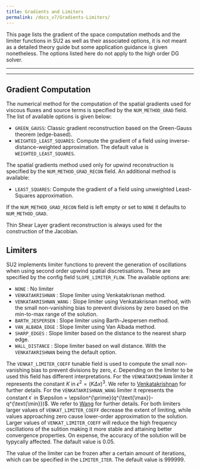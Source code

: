 ```yaml
---
title: Gradients and Limiters
permalink: /docs_v7/Gradients-Limiters/
---
```


This page lists the gradient of the space computation methods and the limiter functions in SU2 as well as their associated options, it is not meant as a detailed theory guide but some application guidance is given nonetheless. The options listed here do not apply to the high order DG solver.

---


---

## Gradient Computation ##
The numerical method for the computation of the spatial gradients used for viscous fluxes and source terms is specified by the `NUM_METHOD_GRAD` field. The list of available options is given below:
- `GREEN_GAUSS`: Classic gradient reconstruction based on the Green-Gauss theorem (edge-based).
- `WEIGHTED_LEAST_SQUARES`: Compute the gradient of a field using inverse-distance-weighted approximation.
The default value is `WEIGHTED_LEAST_SQUARES`.

The spatial gradients method used only for upwind reconstruction is specified by the `NUM_METHOD_GRAD_RECON` field. An additional method is available:
- `LEAST_SQUARES`: Compute the gradient of a field using unweighted Least- Squares approximation.

If the `NUM_METHOD_GRAD_RECON` field is left empty or set to `NONE` it defaults to `NUM_METHOD_GRAD`.

Thin Shear Layer gradient reconstruction is always used for the construction of the Jacobian.

## Limiters ##
SU2 implements limiter functions to prevent the generation of oscillations when using second order upwind spatial discretisations. These are specified by the config field `SLOPE_LIMITER_FLOW`. The available options are:
- `NONE`                 : No limiter
- `VENKATAKRISHNAN`      : Slope limiter using Venkatakrisnan method.
- `VENKATAKRISHNAN_WANG` : Slope limiter using Venkatakrisnan method, with the small non-vanishing bias to prevent divisions by zero based on the min-to-max range of the solution.
- `BARTH_JESPERSEN`      : Slope limiter using Barth-Jespersen method.
- `VAN_ALBADA_EDGE`      : Slope limiter using Van Albada method.
- `SHARP_EDGES`          : Slope limiter based on the distance to the nearest sharp edge.
- `WALL_DISTANCE`        : Slope limiter based on wall distance.
With the `VENKATAKRISHNAN` being the default option.

The `VENKAT_LIMITER_COEFF` tunable field is used to compute the small non-vanishing bias to prevent divisions by zero, $\epsilon$. Depending on the limiter to be used this field has different interpretations. For the `VENKATAKRISHNAN` limiter it represents the constant $K$ in $\epsilon^2=\left(K\Delta x\right)^3$. We refer to [Venkatakrishnan](https://doi.org/10.1006/jcph.1995.1084) for further details. For the `VENKATAKRISHNAN_WANG` limiter it represents the constant $\epsilon^{\prime}$ in $\epsilon = \epsilon^{\prime}(q^{\text{\max}}-q^{\text{\min}})$. We refer to [Wang](https://doi.org/10.2514/6.1996-2091) for further details. For both limiters larger values of `VENKAT_LIMITER_COEFF` decrease the extent of limiting, while values approaching zero cause lower-order approximation to the solution. Larger values of `VENKAT_LIMITER_COEFF` will reduce the high frequency oscillations of the sulition making it more stable and attaining better convergence properties. On expense, the accuracy of the solution will be typycally affected. The dafault value is 0.05.

The value of the limiter can be frozen after a certain amount of iterations, which can be specified in the `LIMITER_ITER`. The default value is $999999$.